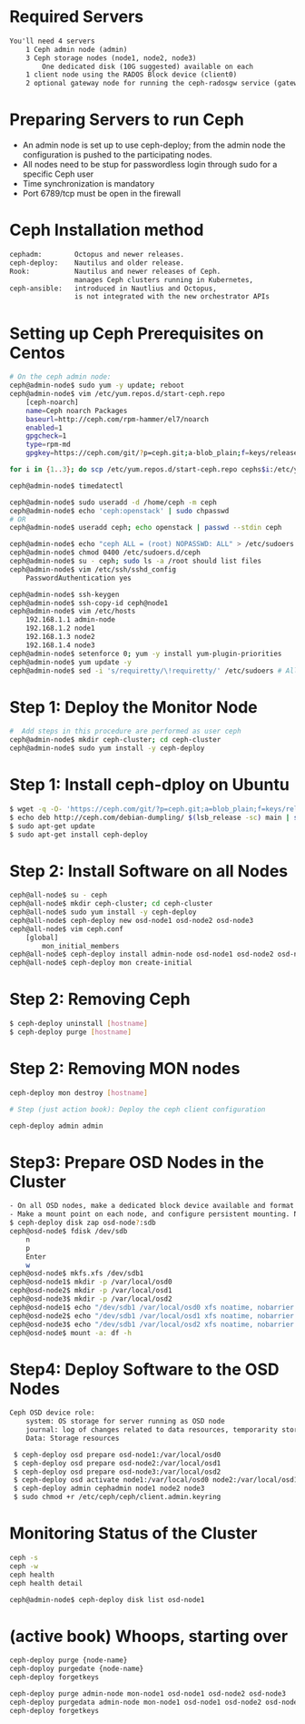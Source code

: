 # Required Servers
```txt
You'll need 4 servers
	1 Ceph admin node (admin)
	3 Ceph storage nodes (node1, node2, node3)
		One dedicated disk (10G suggested) available on each
	1 client node using the RADOS Block device (client0)
	2 optional gateway node for running the ceph-radosgw service (gateway)
```

# Preparing Servers to run Ceph

- An admin node is set up to use ceph-deploy; from the admin node the configuration is pushed to the participating nodes.
- All nodes need to be stup for passwordless login through sudo for a specific Ceph user
- Time synchronization is mandatory
- Port 6789/tcp must be open in the firewall

# Ceph Installation method

```txt
cephadm:        Octopus and newer releases.
ceph-deploy:    Nautilus and older release.
Rook:           Nautilus and newer releases of Ceph.
                manages Ceph clusters running in Kubernetes,
ceph-ansible:   introduced in Nautlius and Octopus,
                is not integrated with the new orchestrator APIs
```

# Setting up Ceph Prerequisites on Centos

```sh
# On the ceph admin node:
ceph@admin-node$ sudo yum -y update; reboot
ceph@admin-node$ vim /etc/yum.repos.d/start-ceph.repo
	[ceph-noarch]
	name=Ceph noarch Packages
	baseurl=http://ceph.com/rpm-hammer/el7/noarch
	enabled=1
	gpgcheck=1
	type=rpm-md
	gpgkey=https://ceph.com/git/?p=ceph.git;a-blob_plain;f=keys/release.asc

for i in {1..3}; do scp /etc/yum.repos.d/start-ceph.repo cephs$i:/etc/yum.repos.d/; done

ceph@admin-node$ timedatectl													

ceph@admin-node$ sudo useradd -d /home/ceph -m ceph
ceph@admin-node$ echo 'ceph:openstack' | sudo chpasswd
# OR
ceph@admin-node$ useradd ceph; echo openstack | passwd --stdin ceph				

ceph@admin-node$ echo "ceph ALL = (root) NOPASSWD: ALL" > /etc/sudoers.d/ceph	
ceph@admin-node$ chmod 0400 /etc/sudoers.d/ceph
ceph@admin-node$ su - ceph; sudo ls -a /root should list files					
ceph@admin-node$ vim /etc/ssh/sshd_config
	PasswordAuthentication yes

ceph@admin-node$ ssh-keygen
ceph@admin-node$ ssh-copy-id ceph@node1
ceph@admin-node$ vim /etc/hosts
	192.168.1.1 admin-node
	192.168.1.2 node1
	192.168.1.3 node2
	192.168.1.4 node3
ceph@admin-node$ setenforce 0; yum -y install yum-plugin-priorities
ceph@admin-node$ yum update -y
ceph@admin-node$ sed -i 's/requiretty/\!requiretty/' /etc/sudoers # Allow remote sudo commands to run on all nodes
```

# Step 1: Deploy the Monitor Node

```sh
#  Add steps in this procedure are performed as user ceph
ceph@admin-node$ mkdir ceph-cluster; cd ceph-cluster
ceph@admin-node$ sudo yum install -y ceph-deploy
```

# Step 1: Install ceph-dploy on Ubuntu

```sh
$ wget -q -O- 'https://ceph.com/git/?p=ceph.git;a=blob_plain;f=keys/release.asc' | sudo apt-key add -
$ echo deb http://ceph.com/debian-dumpling/ $(lsb_release -sc) main | sudo tee /etc/apt/sources.list.d/ceph.list
$ sudo apt-get update
$ sudo apt-get install ceph-deploy
```

# Step 2: Install Software on all Nodes
```sh
ceph@all-node$ su - ceph
ceph@all-node$ mkdir ceph-cluster; cd ceph-cluster
ceph@all-node$ sudo yum install -y ceph-deploy
ceph@all-node$ ceph-deploy new osd-node1 osd-node2 osd-node3
ceph@all-node$ vim ceph.conf
	[global]
		mon_initial_members
ceph@all-node$ ceph-deploy install admin-node osd-node1 osd-node2 osd-node3
ceph@all-node$ ceph-deploy mon create-initial
```

# Step 2: Removing Ceph
```sh
$ ceph-deploy uninstall [hostname]
$ ceph-deploy purge [hostname]
```

# Step 2: Removing MON nodes
```sh
ceph-deploy mon destroy [hostname]

# Step (just action book): Deploy the ceph client configuration

ceph-deploy admin admin
```

# Step3: Prepare OSD Nodes in the Cluster

```sh
- On all OSD nodes, make a dedicated block device available and format it with the XFS file systemc
- Make a mount point on each node, and configure persistent mounting. Note that each node will have a diffrent directory name:
$ ceph-deploy disk zap osd-node?:sdb
ceph@osd-node$ fdisk /dev/sdb
	n
	p
	Enter
	w
ceph@osd-node$ mkfs.xfs /dev/sdb1
ceph@osd-node1$ mkdir -p /var/local/osd0
ceph@osd-node2$ mkdir -p /var/local/osd1
ceph@osd-node3$ mkdir -p /var/local/osd2
ceph@osd-node1$ echo "/dev/sdb1 /var/local/osd0 xfs noatime, nobarrier 0 0" >> /etc/fstab
ceph@osd-node2$ echo "/dev/sdb1 /var/local/osd1 xfs noatime, nobarrier 0 0" >> /etc/fstab
ceph@osd-node3$ echo "/dev/sdb1 /var/local/osd2 xfs noatime, nobarrier 0 0" >> /etc/fstab
ceph@osd-node$ mount -a: df -h
```

# Step4: Deploy Software to the OSD Nodes
```sh
Ceph OSD device role:
	system: OS storage for server running as OSD node
	journal: log of changes related to data resources, temporarity store data to be replicated across OSD nodes.
	Data: Storage resources

 $ ceph-deploy osd prepare osd-node1:/var/local/osd0
 $ ceph-deploy osd prepare osd-node2:/var/local/osd1
 $ ceph-deploy osd prepare osd-node3:/var/local/osd2
 $ ceph-deploy osd activate node1:/var/local/osd0 node2:/var/local/osd1 node3:/var/local/osd2
 $ ceph-deploy admin cephadmin node1 node2 node3
 $ sudo chmod +r /etc/ceph/ceph/client.admin.keyring
```

# Monitoring Status of the Cluster 
```sh
ceph -s
ceph -w
ceph health
ceph health detail

ceph@admin-node$ ceph-deploy disk list osd-node1
```

# (active book) Whoops, starting over
```sh
ceph-deploy purge {node-name}
ceph-doploy purgedate {node-name}
ceph-deploy forgetkeys

ceph-deploy purge admin-node mon-node1 osd-node1 osd-node2 osd-node3
ceph-deploy purgedata admin-node mon-node1 osd-node1 osd-node2 osd-node3
ceph-deploy forgetkeys
```